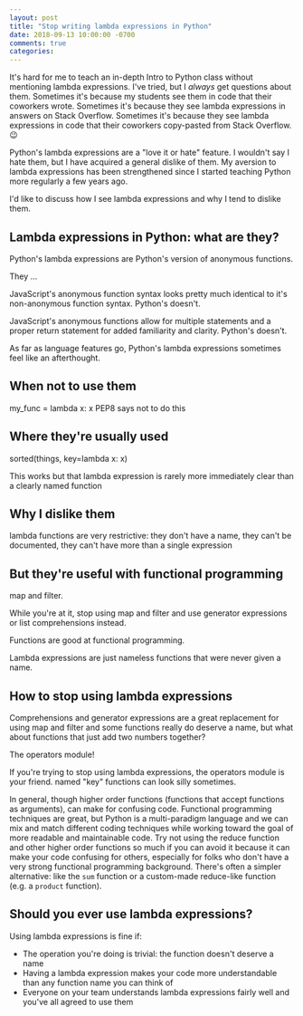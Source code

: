 ```yaml
---
layout: post
title: "Stop writing lambda expressions in Python"
date: 2018-09-13 10:00:00 -0700
comments: true
categories: 
---
```


It's hard for me to teach an in-depth Intro to Python class without mentioning lambda expressions.
I've tried, but I *always* get questions about them.
Sometimes it's because my students see them in code that their coworkers wrote.
Sometimes it's because they see lambda expressions in answers on Stack Overflow.
Sometimes it's because they see lambda expressions in code that their coworkers copy-pasted from Stack Overflow. 😉

Python's lambda expressions are a "love it or hate" feature.
I wouldn't say I hate them, but I have acquired a general dislike of them.
My aversion to lambda expressions has been strengthened since I started teaching Python more regularly a few years ago.

I'd like to discuss how I see lambda expressions and why I tend to dislike them.

## Lambda expressions in Python: what are they?

Python's lambda expressions are Python's version of anonymous functions.

They ...

JavaScript's anonymous function syntax looks pretty much identical to it's non-anonymous function syntax.  Python's doesn't.

JavaScript's anonymous functions allow for multiple statements and a proper return statement for added familiarity and clarity.  Python's doesn't.

As far as language features go, Python's lambda expressions sometimes feel like an afterthought.


## When not to use them

my_func = lambda x: x
PEP8 says not to do this


## Where they're usually used

sorted(things, key=lambda x: x)

This works but that lambda expression is rarely more immediately clear than a clearly named function


## Why I dislike them

lambda functions are very restrictive: they don't have a name, they can't be documented, they can't have more than a single expression


## But they're useful with functional programming

map and filter.

While you're at it, stop using map and filter and use generator expressions or list comprehensions instead.

Functions are good at functional programming.

Lambda expressions are just nameless functions that were never given a name.


## How to stop using lambda expressions

Comprehensions and generator expressions are a great replacement for using map and filter and some functions really do deserve a name, but what about functions that just add two numbers together?

The operators module!

If you're trying to stop using lambda expressions, the operators module is your friend.
named "key" functions can look silly sometimes.

In general, though higher order functions (functions that accept functions as arguments), can make for confusing code.
Functional programming techniques are great, but Python is a multi-paradigm language and we can mix and match different coding techniques while working toward the goal of more readable and maintainable code.
Try not using the reduce function and other higher order functions so much if you can avoid it because it can make your code confusing for others, especially for folks who don't have a very strong functional programming background.  There's often a simpler alternative: like the `sum` function or a custom-made reduce-like function (e.g. a `product` function).


## Should you ever use lambda expressions?

Using lambda expressions is fine if:

- The operation you're doing is trivial: the function doesn't deserve a name
- Having a lambda expression makes your code more understandable than any function name you can think of
- Everyone on your team understands lambda expressions fairly well and you've all agreed to use them

